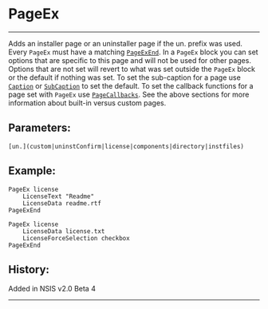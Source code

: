 # PageEx

---

Adds an installer page or an uninstaller page if the un. prefix was used. Every `PageEx` must have a matching [`PageExEnd`][1]. In a `PageEx` block you can set options that are specific to this page and will not be used for other pages. Options that are not set will revert to what was set outside the `PageEx` block or the default if nothing was set. To set the sub-caption for a page use [`Caption`][2] or [`SubCaption`][3] to set the default. To set the callback functions for a page set with `PageEx` use [`PageCallbacks`][4]. See the above sections for more information about built-in versus custom pages.

## Parameters:

    [un.](custom|uninstConfirm|license|components|directory|instfiles)

## Example:

	PageEx license
		LicenseText "Readme"
		LicenseData readme.rtf
	PageExEnd

	PageEx license
		LicenseData license.txt
		LicenseForceSelection checkbox
	PageExEnd

## History:

Added in NSIS v2.0 Beta 4

---

[1]: PageExEnd.markdown
[2]: Caption.markdown
[3]: SubCaption.markdown
[4]: PageCallbacks.markdown